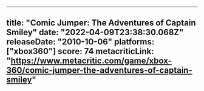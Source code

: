 
---
title: "Comic Jumper: The Adventures of Captain Smiley"
date: "2022-04-09T23:38:30.068Z"
releaseDate: "2010-10-06"
platforms: ["xbox360"]
score: 74
metacriticLink: "https://www.metacritic.com/game/xbox-360/comic-jumper-the-adventures-of-captain-smiley"
---
